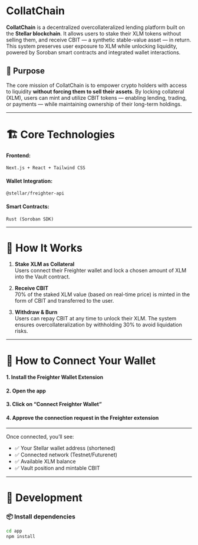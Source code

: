 # CollatChain

**CollatChain** is a decentralized overcollateralized lending platform built on the **Stellar blockchain**. It allows users to stake their XLM tokens without selling them, and receive CBIT — a synthetic stable-value asset — in return. This system preserves user exposure to XLM while unlocking liquidity, powered by Soroban smart contracts and integrated wallet interactions.

## 🚀 Purpose

The core mission of CollatChain is to empower crypto holders with access to liquidity **without forcing them to sell their assets**. By locking collateral (XLM), users can mint and utilize CBIT tokens — enabling lending, trading, or payments — while maintaining ownership of their long-term holdings.

---

# 🏗️ Core Technologies

#### Frontend:  
<code>Next.js + React + Tailwind CSS</code>

#### Wallet Integration:  
<code>@stellar/freighter-api</code>

#### Smart Contracts:  
<code>Rust (Soroban SDK)</code>

---

# 🔐 How It Works

1. **Stake XLM as Collateral**  
   Users connect their Freighter wallet and lock a chosen amount of XLM into the Vault contract.

2. **Receive CBIT**  
   70% of the staked XLM value (based on real-time price) is minted in the form of CBIT and transferred to the user.

3. **Withdraw & Burn**  
   Users can repay CBIT at any time to unlock their XLM. The system ensures overcollateralization by withholding 30% to avoid liquidation risks.

---

# 🔑 How to Connect Your Wallet

#### 1. Install the Freighter Wallet Extension  
#### 2. Open the app  
#### 3. Click on “Connect Freighter Wallet”  
#### 4. Approve the connection request in the Freighter extension

---

Once connected, you’ll see:

- ✅ Your Stellar wallet address (shortened)  
- ✅ Connected network (Testnet/Futurenet)  
- ✅ Available XLM balance  
- ✅ Vault position and mintable CBIT  

---

# 🧪 Development

### 📦 Install dependencies
```bash
cd app
npm install

